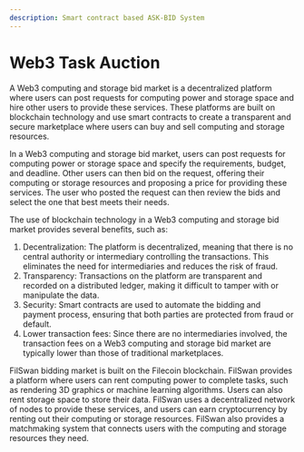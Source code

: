 ```yaml
---
description: Smart contract based ASK-BID System
---
```


# Web3 Task Auction

A Web3 computing and storage bid market is a decentralized platform where users can post requests for computing power and storage space and hire other users to provide these services. These platforms are built on blockchain technology and use smart contracts to create a transparent and secure marketplace where users can buy and sell computing and storage resources.

In a Web3 computing and storage bid market, users can post requests for computing power or storage space and specify the requirements, budget, and deadline. Other users can then bid on the request, offering their computing or storage resources and proposing a price for providing these services. The user who posted the request can then review the bids and select the one that best meets their needs.

The use of blockchain technology in a Web3 computing and storage bid market provides several benefits, such as:

1. Decentralization: The platform is decentralized, meaning that there is no central authority or intermediary controlling the transactions. This eliminates the need for intermediaries and reduces the risk of fraud.
2. Transparency: Transactions on the platform are transparent and recorded on a distributed ledger, making it difficult to tamper with or manipulate the data.
3. Security: Smart contracts are used to automate the bidding and payment process, ensuring that both parties are protected from fraud or default.
4. Lower transaction fees: Since there are no intermediaries involved, the transaction fees on a Web3 computing and storage bid market are typically lower than those of traditional marketplaces.

FilSwan bidding market is built on the Filecoin blockchain. FilSwan provides a platform where users can rent computing power to complete tasks, such as rendering 3D graphics or machine learning algorithms. Users can also rent storage space to store their data. FilSwan uses a decentralized network of nodes to provide these services, and users can earn cryptocurrency by renting out their computing or storage resources. FilSwan also provides a matchmaking system that connects users with the computing and storage resources they need.
